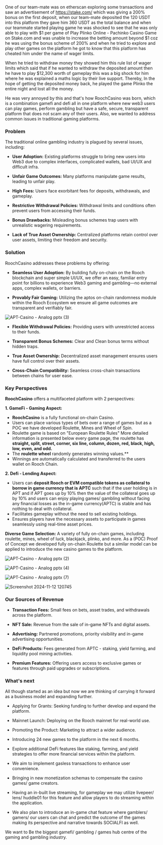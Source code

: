 One of our team-mate was on etherscan exploring some transactions and saw an advertisement of https://stake.com/ which was giving a 200% bonus on the first deposit, when our team-mate deposited the 120 USDT into this platform they gave him 360 USDT as the total balance and when our teammate started playing game he was shocked to see that he was only able to play with $1 per game of Play Plinko Online - Pachinko Casino Game on Stake.com and was unable to increase the betting amount beyond $1 coz he was using the bonus scheme of 200% and when he tried to explore and play other games on the platform he got to know that this platform has cheated him under the name of wager limits.

When he tried to withdraw money they showed him this rule list of wager limits which said that if he wanted to withdraw the deposited amount then he have to play $12,300 worth of gameplay this was a big shock for him where he was explained a maths logic by their live support. Thereby, In the hope of getting the deposited money back, he played the game Plinko the entire night and lost all the money.

He was very annoyed by this and that's how RoochCasino was born, which is a combination gamefi and defi all in one platform where new web3 users can play games, perform gambling but have a safe, secure, transparent platform that does not scam any of their users. Also, we wanted to address common issues in traditional gaming platforms.

### Problem
The traditional online gambling industry is plagued by several issues, including:
- **User Adoption:** Existing platforms struggle to bring new users into Web3 due to complex interfaces, complicated wallets, bad UI/UX and difficult infra.

- **Unfair Game Outcomes:** Many platforms manipulate game results, leading to unfair play.

- **High Fees:** Users face exorbitant fees for deposits, withdrawals, and gameplay.

- **Restrictive Withdrawal Policies:** Withdrawal limits and conditions often prevent users from accessing their funds.

- **Bonus Drawbacks:** Misleading bonus schemes trap users with unrealistic wagering requirements.

- **Lack of True Asset Ownership:** Centralized platforms retain control over user assets, limiting their freedom and security.

### Solution
 RoochCasino addresses these problems by offering:
- **Seamless User Adoption:** By building fully on-chain on the Rooch blockchain and super simple UI/UX, we offer an easy, familiar entry point for billions to experience Web3 gaming and gambling—no external apps, complex wallets, or barriers.

- **Provably Fair Gaming:** Utilizing the aptos on-chain randomness module within the Rooch Ecosystem we ensure all game outcomes are transparent and verifiably fair.

![APT-Casino - Analog pptx (3)](https://github.com/user-attachments/assets/3549c792-a64e-47a1-b0f7-74d98332af39)

- **Flexible Withdrawal Policies:** Providing users with unrestricted access to their funds.

- **Transparent Bonus Schemes:** Clear and Clean bonus terms without hidden traps.

- **True Asset Ownership:** Decentralized asset management ensures users have full control over their assets.

- **Cross-Chain Compatibility:** Seamless cross-chain transactions between chains for user ease.

### Key Perspectives
**RoochCasino** offers a multifaceted platform with 2 perspectives:

**1. GameFi - Gaming Aspect:**
- **RoochCasino** is a fully functional on-chain Casino.
- Users can place various types of bets over a range of games but as a POC we have developed Roulette, Mines and Wheel of Spin. 
- Roulette game is based on "European Roulette Rules" More detailed information is presented below every game page, the roulette has **straight, split, street, corner, six line, column, dozen, red, black, high, low, even, and odd.**
- The **roulette wheel** randomly generates winning values.**
- Winnings are automatically calculated and transferred to the users wallet on Rooch Chain.

**2. Defi - Lending Aspect:**
- Users can **deposit Rooch or EVM compatible tokens as collateral to borrow in game currency that is APTC** such that if the user holding is in APT and if APT goes up by 10% then the value of the collateral goes up by 10% and users can enjoy playing games/ gambling without facing any financial losses as the in-game currency(APTC) is stable and has nothing to deal with collateral.
- Facilitates gameplay without the need to sell existing holdings.
- Ensures players have the necessary assets to participate in games seamlessly using real-time asset prices.

**Diverse Game Selection:** A variety of fully on-chain games, including roulette, mines, wheel of luck, blackjack, plinko, and more. As a (POC) Proof of Concept we developed fully on-chain Roulette but a similar model can be applied to introduce the new casino games to the platform.

![APT-Casino - Analog pptx (2)](https://github.com/user-attachments/assets/2b7d30fb-635e-441a-95db-3b36c6127bdf)


![APT-Casino - Analog pptx (4)](https://github.com/user-attachments/assets/d51e897d-3129-4998-b7ca-67b4cdd04704)


![APT-Casino - Analog pptx (7)](https://github.com/user-attachments/assets/dff51e16-ceed-44da-b27d-2d925b4d62e0)

![Screenshot 2024-11-12 120745](https://github.com/user-attachments/assets/b462d3e3-fbf6-4943-8cd8-732d29800f13)


### Our Sources of Revenue

- **Transaction Fees:** Small fees on bets, asset trades, and withdrawals across the platform.

- **NFT Sale:** Revenue from the sale of in-game NFTs and digital assets.

- **Advertising:** Partnered promotions, priority visibility and in-game advertising opportunities.

- **DeFi Products:** Fees generated from APTC - staking, yield farming, and liquidity pool mining activities.

- **Premium Features:** Offering users access to exclusive games or features through paid upgrades or subscriptions.

### What's next
All though started as an idea but now we are thinking of carrying it forward as a business model and expanding further.

- Applying for Grants: Seeking funding to further develop and expand the platform.

- Mainnet Launch: Deploying on the Rooch mainnet for real-world use.

- Promoting the Product: Marketing to attract a wider audience.

- Introducing 24 new games to the platform in the next 6 months.

- Explore additional DeFi features like staking, farming, and yield strategies to offer more financial services within the platform.

- We aim to implement gasless transactions to enhance user convenience.

- Bringing in new monetization schemas to compensate the casino games/ game creators.

- Having an in-built live streaming, for gameplay we may utilize livepeer/ lens/ huddle01 for this feature and allow players to do streaming within the application.

- We also plan to introduce an in-game chat feature where gamblers/ gamers/ our users can chat and predict the outcome of the games making its perspective and narrative towards SOCIALFI as well.

We want to Be the biggest gamefi/ gambling / games hub centre of the gaming and gambling industry.
